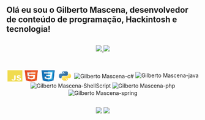 ## Olá eu sou o Gilberto Mascena, desenvolvedor de conteúdo de programação, Hackintosh e tecnologia!

##
<div align="center">
  
  <a href="https://github.com/Gilberto-Mascena">
<div>
  <img height="160em" src="https://github-readme-stats.vercel.app/api?username=Gilberto-Mascena&show_icons=true&theme=merko&include_all_commits=true&count_private=true&show_owner=true&locale=en"/>

  <img height="160em" src="https://github-readme-stats.vercel.app/api/top-langs/?username=Gilberto-Mascena&layout=compact&langs_count=10&theme=merko&locale=pt-br"/>
  </a>
  
</div>

##
  
<div style="display: inline_block"><br>
  <img align="center" alt="Gilberto Mascena-Js" height="30" width="40"
src="https://raw.githubusercontent.com/devicons/devicon/master/icons/javascript/javascript-plain.svg"/>  
  <img align="center" alt="Gilberto Mascena-HTML" height="30" width="40" 
src="https://raw.githubusercontent.com/devicons/devicon/master/icons/html5/html5-original.svg"/>
  <img align="center" alt="Gilberto Mascena-CSS" height="30" width="40" 
src="https://raw.githubusercontent.com/devicons/devicon/master/icons/css3/css3-original.svg"/>
  <img align="center" alt="Gilberto Mascena-Python" height="30" width="40" 
src="https://raw.githubusercontent.com/devicons/devicon/master/icons/python/python-original.svg"/>
  <img align="center" alt="Gilberto Mascena-c#" height="30" width="40" 
src="https://cdn.jsdelivr.net/gh/devicons/devicon@latest/icons/csharp/csharp-original.svg" />          
  <img alingn="center" alt="Gilberto Mascena-java" heitght="30" width="40" 
src="https://cdn.jsdelivr.net/gh/devicons/devicon/icons/java/java-original.svg" />          
  <img align="center" alt="Gilberto Mascena-ShellScript" height="30" width="40"     
src="https://cdn.jsdelivr.net/gh/devicons/devicon/icons/bash/bash-original.svg" />
  <img align="center" alt="Gilberto Mascena-php" heigth="30" width="40"
src="https://cdn.jsdelivr.net/gh/devicons/devicon@latest/icons/php/php-original.svg" />
  <img align="center" alt="Gilberto Mascena-spring" height="30" width="40"
src="https://cdn.jsdelivr.net/gh/devicons/devicon/icons/spring/spring-original.svg" />
</div>
  
##
  
<div>  
  <a href="https://br.linkedin.com/in/gilberto-mascena-dev/" target="_blank"><img src="https://img.shields.io/badge/-LinkedIn-%230077B5?style=for-the-badge&logo=linkedin&logoColor=white" target="_blank"></a>
 <a href = "mailto:contato@mascenadev@gmail.com"><img loading="lazy" src="https://img.shields.io/badge/Gmail-D14836?style=for-the-badge&logo=gmail&logoColor=white" target="_blank"></a>
</div>
